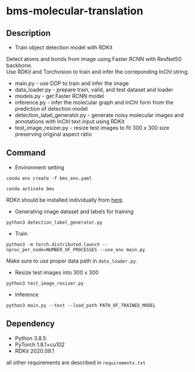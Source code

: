 # bms-molecular-translation

## Description
* Train object detection model with RDKit

Detect atoms and bonds from image using Faster RCNN with ResNet50 backbone.  
Use RDKit and Torchvision to train and infer the correponding InChI string.

* main.py - use DDP to train and infer the image
* data_loader.py - prepare train, valid, and test dataset and loader 
* models.py - get Faster RCNN model 
* inference.py - infer the molecular graph and InChI form from the prediction of detection model
* detection_label_generator.py - generate noisy molecular images and annotations with InChI text input using RDKit 
* test_image_resizer.py - resize test images to fit 300 x 300 size preserving original aspect ratio

## Command

* Environment setting

`conda env create -f bms_env.yaml`

`conda activate bms`

RDKit should be installed individually from [here](https://www.rdkit.org/docs/Install.html).

* Generating image dataset and labels for training

`python3 detection_label_generator.py`

* Train

`python3 -m torch.distributed.launch --nproc_per_node=NUMBER_OF_PROCESSES --use_env main.py`

Make sure to use proper data path in `data_loader.py`.

* Resize test images into 300 x 300

`python3 test_image_resizer.py`

* Inference

`python3 main.py --test --load_path PATH_OF_TRAINED_MODEL`

## Dependency

- Python 3.8.5
- PyTorch 1.8.1+cu102
- RDKit 2020.09.1

all other requirements are described in `requirements.txt`
